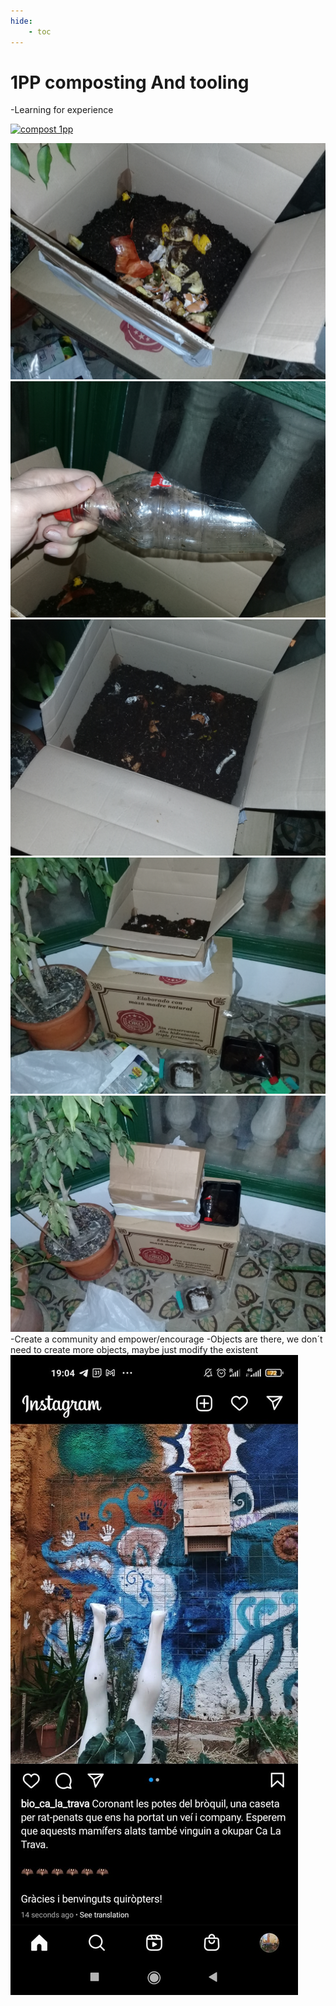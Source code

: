 ```yaml
---
hide:
    - toc
---
```


# 1PP composting And tooling

-Learning for experience


[![compost 1pp](https://res.cloudinary.com/marcomontalbano/image/upload/v1645525650/video_to_markdown/images/youtube--YUCK61gSs2g-c05b58ac6eb4c4700831b2b3070cd403.jpg)](https://youtu.be/YUCK61gSs2g "compost 1pp")

![](../images/compost-1.jpg)
![](../images/compost-2.jpg)
![](../images/compost-3.jpg)
![](../images/compost-4.jpg)
![](../images/compost-5.jpg)
-Create a community and empower/encourage
-Objects are there, we don´t need to create more objects, maybe just modify the existent
![](../images/bats_1.jpeg)
